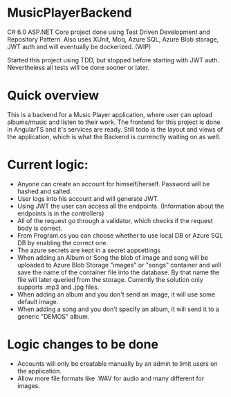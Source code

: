 # MusicPlayerBackend
C# 6.0 ASP.NET Core project done using Test Driven Development and Repository Pattern. Also uses XUnit, Moq, Azure SQL, Azure Blob storage, JWT auth and will eventually be dockerized. (WIP)

Started this project using TDD, but stopped before starting with JWT auth. Nevertheless all tests will be done sooner or later.

# Quick overview
This is a backend for a Music Player application, where user can upload albums/music and listen to their work.
The frontend for this project is done in AngularTS and it's services are ready. Still todo is the layout and views of the application, which is what the Backend is currenctly waiting on as well.

# Current logic: 
- Anyone can create an account for himself/herself. Password will be hashed and salted.
- User logs into his account and will generate JWT.
- Using JWT the user can access all the endpoints. (Information about the endpoints is in the controllers)
- All of the request go through a validator, which checks if the request body is correct.
- From Program.cs you can choose whether to use local DB or Azure SQL DB by enabling the correct one.
- The azure secrets are kept in a secret appsettings
- When adding an Album or Song the blob of image and song will be uploaded to Azure Blob Storage "images" or "songs" container and will save the name of the container file into the database. By that name the file will later queried from the storage. Currently the solution only supports .mp3 and .jpg files. 
- When adding an album and you don't send an image, it will use some default image.
- When adding a song and you don't specify an album, it will send it to a generic "DEMOS" album.

# Logic changes to be done
- Accounts will only be creatable manually by an admin to limit users on the application.
- Allow more file formats like .WAV for audio and many different for images.

